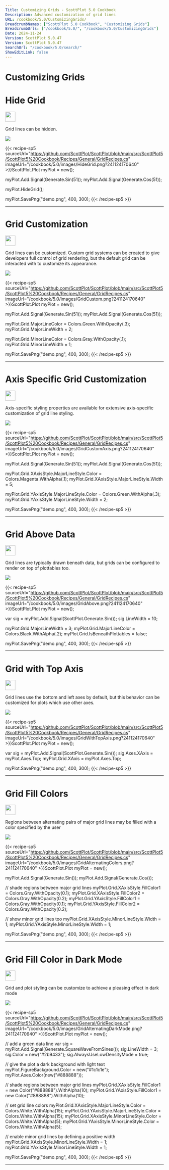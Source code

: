 ```yaml
---
Title: Customizing Grids - ScottPlot 5.0 Cookbook
Description: Advanced customization of grid lines
URL: /cookbook/5.0/CustomizingGrids/
BreadcrumbNames: ["ScottPlot 5.0 Cookbook", "Customizing Grids"]
BreadcrumbUrls: ["/cookbook/5.0/", "/cookbook/5.0/CustomizingGrids"]
Date: 2024-11-24
Version: ScottPlot 5.0.47
Version: ScottPlot 5.0.47
SearchUrl: "/cookbook/5.0/search/"
ShowEditLink: false
---
```


<h1>Customizing Grids</h1>


<div class='d-flex align-items-center mt-5'>
<h1 class='me-2 text-dark my-0 border-0'>Hide Grid</h1>
<a href='/cookbook/5.0/CustomizingGrids/HideGrid' target='_blank'>
<img src='/images/icons/new-window.svg' style='height: 2rem;' class='new-window-icon'>
</a>
</div>

Grid lines can be hidden.

[![](/cookbook/5.0/images/HideGrid.png?241124170640)](/cookbook/5.0/images/HideGrid.png?241124170640)

{{< recipe-sp5 sourceUrl="https://github.com/ScottPlot/ScottPlot/blob/main/src/ScottPlot5/ScottPlot5%20Cookbook/Recipes/General/GridRecipes.cs" imageUrl="/cookbook/5.0/images/HideGrid.png?241124170640" >}}ScottPlot.Plot myPlot = new();

myPlot.Add.Signal(Generate.Sin(51));
myPlot.Add.Signal(Generate.Cos(51));

myPlot.HideGrid();

myPlot.SavePng("demo.png", 400, 300);
{{< /recipe-sp5 >}}

<hr class='my-5 invisible'>



<div class='d-flex align-items-center mt-5'>
<h1 class='me-2 text-dark my-0 border-0'>Grid Customization</h1>
<a href='/cookbook/5.0/CustomizingGrids/GridCustom' target='_blank'>
<img src='/images/icons/new-window.svg' style='height: 2rem;' class='new-window-icon'>
</a>
</div>

Grid lines can be customized. Custom grid systems can be created to give developers full control of grid rendering, but the default grid can be interacted with to customize its appearance.

[![](/cookbook/5.0/images/GridCustom.png?241124170640)](/cookbook/5.0/images/GridCustom.png?241124170640)

{{< recipe-sp5 sourceUrl="https://github.com/ScottPlot/ScottPlot/blob/main/src/ScottPlot5/ScottPlot5%20Cookbook/Recipes/General/GridRecipes.cs" imageUrl="/cookbook/5.0/images/GridCustom.png?241124170640" >}}ScottPlot.Plot myPlot = new();

myPlot.Add.Signal(Generate.Sin(51));
myPlot.Add.Signal(Generate.Cos(51));

myPlot.Grid.MajorLineColor = Colors.Green.WithOpacity(.3);
myPlot.Grid.MajorLineWidth = 2;

myPlot.Grid.MinorLineColor = Colors.Gray.WithOpacity(.1);
myPlot.Grid.MinorLineWidth = 1;

myPlot.SavePng("demo.png", 400, 300);
{{< /recipe-sp5 >}}

<hr class='my-5 invisible'>



<div class='d-flex align-items-center mt-5'>
<h1 class='me-2 text-dark my-0 border-0'>Axis Specific Grid Customization</h1>
<a href='/cookbook/5.0/CustomizingGrids/GridCustomAxis' target='_blank'>
<img src='/images/icons/new-window.svg' style='height: 2rem;' class='new-window-icon'>
</a>
</div>

Axis-specific styling properties are available for extensive axis-specific customization of grid line styling.

[![](/cookbook/5.0/images/GridCustomAxis.png?241124170640)](/cookbook/5.0/images/GridCustomAxis.png?241124170640)

{{< recipe-sp5 sourceUrl="https://github.com/ScottPlot/ScottPlot/blob/main/src/ScottPlot5/ScottPlot5%20Cookbook/Recipes/General/GridRecipes.cs" imageUrl="/cookbook/5.0/images/GridCustomAxis.png?241124170640" >}}ScottPlot.Plot myPlot = new();

myPlot.Add.Signal(Generate.Sin(51));
myPlot.Add.Signal(Generate.Cos(51));

myPlot.Grid.XAxisStyle.MajorLineStyle.Color = Colors.Magenta.WithAlpha(.1);
myPlot.Grid.XAxisStyle.MajorLineStyle.Width = 5;

myPlot.Grid.YAxisStyle.MajorLineStyle.Color = Colors.Green.WithAlpha(.3);
myPlot.Grid.YAxisStyle.MajorLineStyle.Width = 2;

myPlot.SavePng("demo.png", 400, 300);
{{< /recipe-sp5 >}}

<hr class='my-5 invisible'>



<div class='d-flex align-items-center mt-5'>
<h1 class='me-2 text-dark my-0 border-0'>Grid Above Data</h1>
<a href='/cookbook/5.0/CustomizingGrids/GridAbove' target='_blank'>
<img src='/images/icons/new-window.svg' style='height: 2rem;' class='new-window-icon'>
</a>
</div>

Grid lines are typically drawn beneath data, but grids can be configured to render on top of plottables too.

[![](/cookbook/5.0/images/GridAbove.png?241124170640)](/cookbook/5.0/images/GridAbove.png?241124170640)

{{< recipe-sp5 sourceUrl="https://github.com/ScottPlot/ScottPlot/blob/main/src/ScottPlot5/ScottPlot5%20Cookbook/Recipes/General/GridRecipes.cs" imageUrl="/cookbook/5.0/images/GridAbove.png?241124170640" >}}ScottPlot.Plot myPlot = new();

var sig = myPlot.Add.Signal(ScottPlot.Generate.Sin());
sig.LineWidth = 10;

myPlot.Grid.MajorLineWidth = 3;
myPlot.Grid.MajorLineColor = Colors.Black.WithAlpha(.2);
myPlot.Grid.IsBeneathPlottables = false;

myPlot.SavePng("demo.png", 400, 300);
{{< /recipe-sp5 >}}

<hr class='my-5 invisible'>



<div class='d-flex align-items-center mt-5'>
<h1 class='me-2 text-dark my-0 border-0'>Grid with Top Axis</h1>
<a href='/cookbook/5.0/CustomizingGrids/GridWithTopAxis' target='_blank'>
<img src='/images/icons/new-window.svg' style='height: 2rem;' class='new-window-icon'>
</a>
</div>

Grid lines use the bottom and left axes by default, but this behavior can be customized for plots which use other axes.

[![](/cookbook/5.0/images/GridWithTopAxis.png?241124170640)](/cookbook/5.0/images/GridWithTopAxis.png?241124170640)

{{< recipe-sp5 sourceUrl="https://github.com/ScottPlot/ScottPlot/blob/main/src/ScottPlot5/ScottPlot5%20Cookbook/Recipes/General/GridRecipes.cs" imageUrl="/cookbook/5.0/images/GridWithTopAxis.png?241124170640" >}}ScottPlot.Plot myPlot = new();

var sig = myPlot.Add.Signal(ScottPlot.Generate.Sin());
sig.Axes.XAxis = myPlot.Axes.Top;
myPlot.Grid.XAxis = myPlot.Axes.Top;

myPlot.SavePng("demo.png", 400, 300);
{{< /recipe-sp5 >}}

<hr class='my-5 invisible'>



<div class='d-flex align-items-center mt-5'>
<h1 class='me-2 text-dark my-0 border-0'>Grid Fill Colors</h1>
<a href='/cookbook/5.0/CustomizingGrids/GridAlternatingColors' target='_blank'>
<img src='/images/icons/new-window.svg' style='height: 2rem;' class='new-window-icon'>
</a>
</div>

Regions between alternating pairs of major grid lines may be filled with a color specified by the user

[![](/cookbook/5.0/images/GridAlternatingColors.png?241124170640)](/cookbook/5.0/images/GridAlternatingColors.png?241124170640)

{{< recipe-sp5 sourceUrl="https://github.com/ScottPlot/ScottPlot/blob/main/src/ScottPlot5/ScottPlot5%20Cookbook/Recipes/General/GridRecipes.cs" imageUrl="/cookbook/5.0/images/GridAlternatingColors.png?241124170640" >}}ScottPlot.Plot myPlot = new();

myPlot.Add.Signal(Generate.Sin());
myPlot.Add.Signal(Generate.Cos());

// shade regions between major grid lines
myPlot.Grid.XAxisStyle.FillColor1 = Colors.Gray.WithOpacity(0.1);
myPlot.Grid.XAxisStyle.FillColor2 = Colors.Gray.WithOpacity(0.2);
myPlot.Grid.YAxisStyle.FillColor1 = Colors.Gray.WithOpacity(0.1);
myPlot.Grid.YAxisStyle.FillColor2 = Colors.Gray.WithOpacity(0.2);

// show minor grid lines too
myPlot.Grid.XAxisStyle.MinorLineStyle.Width = 1;
myPlot.Grid.YAxisStyle.MinorLineStyle.Width = 1;

myPlot.SavePng("demo.png", 400, 300);
{{< /recipe-sp5 >}}

<hr class='my-5 invisible'>



<div class='d-flex align-items-center mt-5'>
<h1 class='me-2 text-dark my-0 border-0'>Grid Fill Color in Dark Mode</h1>
<a href='/cookbook/5.0/CustomizingGrids/GridAlternatingDarkMode' target='_blank'>
<img src='/images/icons/new-window.svg' style='height: 2rem;' class='new-window-icon'>
</a>
</div>

Grid and plot styling can be customize to achieve a pleasing effect in dark mode

[![](/cookbook/5.0/images/GridAlternatingDarkMode.png?241124170640)](/cookbook/5.0/images/GridAlternatingDarkMode.png?241124170640)

{{< recipe-sp5 sourceUrl="https://github.com/ScottPlot/ScottPlot/blob/main/src/ScottPlot5/ScottPlot5%20Cookbook/Recipes/General/GridRecipes.cs" imageUrl="/cookbook/5.0/images/GridAlternatingDarkMode.png?241124170640" >}}ScottPlot.Plot myPlot = new();

// add a green data line
var sig = myPlot.Add.Signal(Generate.SquareWaveFromSines());
sig.LineWidth = 3;
sig.Color = new("#2b9433");
sig.AlwaysUseLowDensityMode = true;

// give the plot a dark background with light text
myPlot.FigureBackground.Color = new("#1c1c1e");
myPlot.Axes.Color(new("#888888"));

// shade regions between major grid lines
myPlot.Grid.XAxisStyle.FillColor1 = new Color("#888888").WithAlpha(10);
myPlot.Grid.YAxisStyle.FillColor1 = new Color("#888888").WithAlpha(10);

// set grid line colors
myPlot.Grid.XAxisStyle.MajorLineStyle.Color = Colors.White.WithAlpha(15);
myPlot.Grid.YAxisStyle.MajorLineStyle.Color = Colors.White.WithAlpha(15);
myPlot.Grid.XAxisStyle.MinorLineStyle.Color = Colors.White.WithAlpha(5);
myPlot.Grid.YAxisStyle.MinorLineStyle.Color = Colors.White.WithAlpha(5);

// enable minor grid lines by defining a positive width
myPlot.Grid.XAxisStyle.MinorLineStyle.Width = 1;
myPlot.Grid.YAxisStyle.MinorLineStyle.Width = 1;

myPlot.SavePng("demo.png", 400, 300);
{{< /recipe-sp5 >}}

<hr class='my-5 invisible'>


